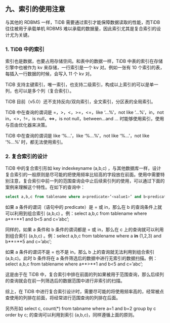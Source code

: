 ## 九、索引的使用注意

与其他的 RDBMS 一样，TiDB 需要通过索引才能保障数据读取的性能，而TiDB 往往被用于承载单机 RDBMS 难以承载的数据量，因此索引尤其是复合索引的设计尤为关键。

### 1. TiDB 中的索引

索引也是数据，也要占用存储空间。和表中的数据一样，TiDB 中表的索引在存储引擎中也被作为 kv 来存储，一行索引是一个 kv 对。例如一张有 10 个索引的表，每插入一行数据的时候，会写入 11 个 kv 对。

TiDB 支持主键索引，唯一索引，也支持二级索引，构成以上索引的可以是单一列，也可以是多个列（复合索引）。

TiDB 目前（v5.0）还不支持反向/双向索引，全文索引，分区表的全局索引。

TiDB 中在查询的谓词是 =，\>，\<，\>=，\<=，like ‘...%’，not like ‘...%’，in，not in，\<\>，!=，is null，\<=\>，is not null，between…and … 时能够使用索引，使用与否由优化器来决策。

TiDB 中在查询的谓词是 like ‘%...’，like ‘%...%’，not like ‘%...’，not like ‘%...%’ 时，都无法使用索引。

### 2. 复合索引的设计

TiDB 中的复合索引形如 key indexkeyname (a,b,c) ，与其他数据库一样，设计复合索引的一般原则是尽可能的把使用频率比较高的字段放在前面。使用中需要特别注意，复合索引中前一列的范围查询会中止后续索引列的使用，可以通过下面的案例来理解这个特性。在如下的查询中：

```sql
select a,b,c from tablename where a<predicate>’<value1>’ and b<predicate>’<value2>’ and c<predicate>’<value3>’;
```

如果 a 条件的谓词（语句中的 predicate）是 = 或 in，那么在 b 的查询条件上就可以利用到组合索引 (a,b,c) 。例：select a,b,c from tablename where a**=**1 and b\<5 and c=’abc’;

同样的，如果 a 条件和 b 条件的谓词都是 = 或 in，那么在 c 上的查询就可以利用到组合索引 (a,b,c) 。例：select a,b,c from tablename where a **in** (1,2,3) and b**=**5 and c=’abc’;

如果 a 条件的谓词不是 = 也不是 in，那么 b 上的查询就无法利用到组合索引 (a,b,c)。此时 b 条件将在 a 条件筛选后的数据中进行无索引的数据扫描。例：select a,b,c from tablename where a**\>**1 and b\<5 and c=’abc’;

这是由于在 TiDB 中，复合索引中排在前面的列如果被用于范围查询，那么后续列的查询就会在前一列筛选后的数据范围中进行非索引的扫描。

综上，在 TiDB 中进行复合索引设计时，需要尽可能的将使用频率高的，经常被点查使用的列排在前面，将经常进行范围查询的列排在后面。

另外形如 select c, count(\*) from tabname where a=1 and b=2 group by c order by c; 的查询可以利用到索引 (a,b,c)，同样遵循上面的原则。
